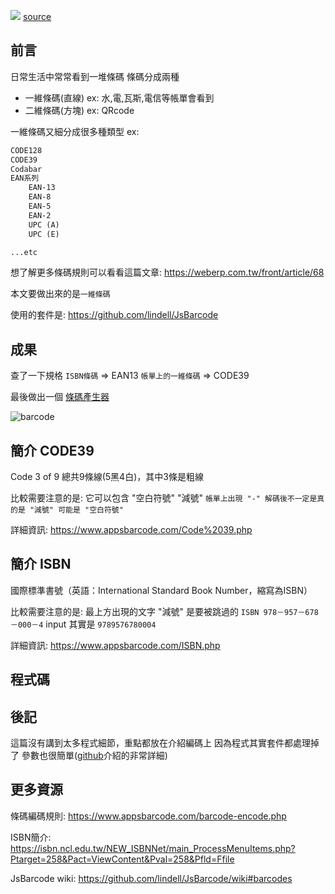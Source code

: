 ![](https://www.cognex.com/library/media/intro-topics/intro-to-barcode-reading/fig_5_intro_to_industrial_barcode_reading-730px.jpg?h=212&w=600&la=zh-TW&hash=B0AE18D9057E996A802EFC324F94036E)
[source](https://www.cognex.com/zh-tw/what-is/industrial-barcode-reading/1d-barcodes)

## 前言

日常生活中常常看到一堆條碼
條碼分成兩種

* 一維條碼(直線) ex: 水,電,瓦斯,電信等帳單會看到 
* 二維條碼(方塊) ex: QRcode

一維條碼又細分成很多種類型 ex:
```md
CODE128
CODE39
Codabar
EAN系列
    EAN-13
    EAN-8
    EAN-5
    EAN-2
    UPC (A)
    UPC (E)

...etc
```

想了解更多條碼規則可以看看這篇文章:
https://weberp.com.tw/front/article/68

本文要做出來的是`一維條碼`

使用的套件是:
https://github.com/lindell/JsBarcode



## 成果

查了一下規格
`ISBN條碼` => EAN13
`帳單上的一維條碼` => CODE39

最後做出一個 [條碼產生器](https://dpes8693.github.io/ithome-2024-ironman/day7/barcode.html)

![barcode](https://drive.google.com/thumbnail?id=1Jtbvplf4rppx4mtvMXPxS8mK_E4OWMUU&sz=w1366)

## 簡介 CODE39
Code 3 of 9
總共9條線(5黑4白)，其中3條是粗線

比較需要注意的是: 它可以包含 "空白符號" "減號"
`帳單上出現 "-" 解碼後不一定是真的是 "減號" 可能是 "空白符號"`

詳細資訊:
https://www.appsbarcode.com/Code%2039.php

## 簡介 ISBN
國際標準書號（英語：International Standard Book Number，縮寫為ISBN）

比較需要注意的是: 最上方出現的文字 "減號" 是要被跳過的
`ISBN 978－957－678－000－4`
input 其實是 `9789576780004`

詳細資訊:
https://www.appsbarcode.com/ISBN.php

## 程式碼

## 後記

這篇沒有講到太多程式細節，重點都放在介紹編碼上
因為程式其實套件都處理掉了 參數也很簡單([github](https://github.com/lindell/JsBarcode?tab=readme-ov-file#options)介紹的非常詳細)


## 更多資源

條碼編碼規則:
https://www.appsbarcode.com/barcode-encode.php

ISBN簡介:
https://isbn.ncl.edu.tw/NEW_ISBNNet/main_ProcessMenuItems.php?Ptarget=258&Pact=ViewContent&Pval=258&Pfld=Ffile

JsBarcode wiki:
https://github.com/lindell/JsBarcode/wiki#barcodes